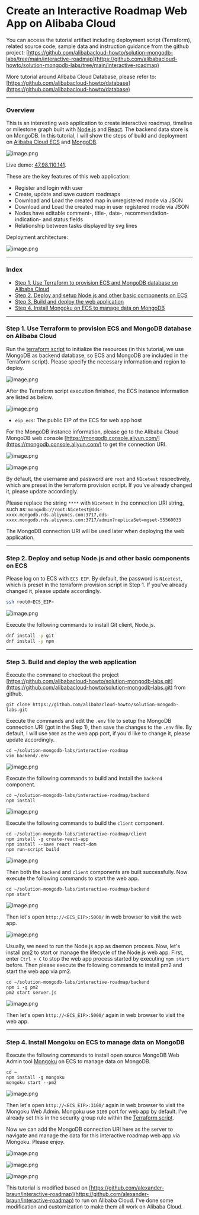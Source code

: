 # Create an Interactive Roadmap Web App on Alibaba Cloud

You can access the tutorial artifact including deployment script (Terraform), related source code, sample data and instruction guidance from the github project:
[https://github.com/alibabacloud-howto/solution-mongodb-labs/tree/main/interactive-roadmap](https://github.com/alibabacloud-howto/solution-mongodb-labs/tree/main/interactive-roadmap)

More tutorial around Alibaba Cloud Database, please refer to:
[https://github.com/alibabacloud-howto/database](https://github.com/alibabacloud-howto/database)

---
### Overview

This is an interesting web application to create interactive roadmap, timeline or milestone graph built with [Node.js](https://nodejs.org/) and [React](https://reactjs.org/). The backend data store is on MongoDB. In this tutorial, I will show the steps of build and deployment on [Alibaba Cloud ECS](https://www.alibabacloud.com/product/ecs) and [MongoDB](https://www.alibabacloud.com/product/apsaradb-for-mongodb).

![image.png](https://github.com/alibabacloud-howto/solution-mongodb-labs/raw/main/interactive-roadmap/images/app_screenshot.png)

Live demo: [47.98.110.141](47.98.110.141).

These are the key features of this web application:
- Register and login with user
- Create, update and save custom roadmaps
- Download and Load the created map in unregistered mode via JSON
- Download and Load the created map in user registered mode via JSON
- Nodes have editable comment-, title-, date-, recommendation-indication- and status fields
- Relationship between tasks displayed by svg lines

Deployment architecture:

![image.png](https://github.com/alibabacloud-howto/solution-mongodb-labs/raw/main/interactive-roadmap/images/archi.png)

---
### Index

- [Step 1. Use Terraform to provision ECS and MongoDB database on Alibaba Cloud](https://github.com/alibabacloud-howto/solution-mongodb-labs/tree/main/interactive-roadmap#step-1-use-terraform-to-provision-ecs-and-mongodb-database-on-alibaba-cloud)
- [Step 2. Deploy and setup Node.js and other basic components on ECS](https://github.com/alibabacloud-howto/solution-mongodb-labs/tree/main/interactive-roadmap#step-2-deploy-and-setup-nodejs-and-other-basic-components-on-ecs)
- [Step 3. Build and deploy the web application](https://github.com/alibabacloud-howto/solution-mongodb-labs/tree/main/interactive-roadmap#step-3-build-and-deploy-the-web-application)
- [Step 4. Install Mongoku on ECS to manage data on MongoDB](https://github.com/alibabacloud-howto/solution-mongodb-labs/tree/main/interactive-roadmap#step-4-install-mongoku-on-ecs-to-manage-data-on-mongodb)

---
### Step 1. Use Terraform to provision ECS and MongoDB database on Alibaba Cloud

Run the [terraform script](https://github.com/alibabacloud-howto/solution-mongodb-labs/blob/main/interactive-roadmap/deployment/terraform/main.tf) to initialize the resources (in this tutorial, we use MongoDB as backend database, so ECS and MongoDB are included in the Terraform script). Please specify the necessary information and region to deploy.

![image.png](https://github.com/alibabacloud-howto/opensource_with_apsaradb/raw/main/apache-airflow/images/tf-parms.png)

After the Terraform script execution finished, the ECS instance information are listed as below.

![image.png](https://github.com/alibabacloud-howto/solution-mongodb-labs/raw/main/interactive-roadmap/images/tf-done.png)

- ``eip_ecs``: The public EIP of the ECS for web app host

For the MongoDB instance information, please go to the Alibaba Cloud MongoDB web console [https://mongodb.console.aliyun.com/](https://mongodb.console.aliyun.com/) to get the connection URI.

![image.png](https://github.com/alibabacloud-howto/solution-mongodb-labs/raw/main/interactive-roadmap/images/mongodb-1.png)

![image.png](https://github.com/alibabacloud-howto/solution-mongodb-labs/raw/main/interactive-roadmap/images/mongodb-2.png)

By default, the username and password are ``root`` and ``N1cetest`` respectively, which are preset in the terraform provision script. If you've already changed it, please update accordingly.

Please replace the string ``****`` with ``N1cetest`` in the connection URI string, such as:
``mongodb://root:N1cetest@dds-xxxx.mongodb.rds.aliyuncs.com:3717,dds-xxxx.mongodb.rds.aliyuncs.com:3717/admin?replicaSet=mgset-55560033``

The MongoDB connection URI will be used later when deploying the web application.

---
### Step 2. Deploy and setup Node.js and other basic components on ECS

Please log on to ECS with ``ECS EIP``. By default, the password is ``N1cetest``, which is preset in the terraform provision script in Step 1. If you've already changed it, please update accordingly.

```bash
ssh root@<ECS_EIP>
```

![image.png](https://github.com/alibabacloud-howto/opensource_with_apsaradb/raw/main/apache-ofbiz/images/ecs-logon.png)

Execute the following commands to install Git client, Node.js.

```bash
dnf install -y git
dnf install -y npm
```

---
### Step 3. Build and deploy the web application

Execute the command to checkout the project [https://github.com/alibabacloud-howto/solution-mongodb-labs.git](https://github.com/alibabacloud-howto/solution-mongodb-labs.git) from github.

```
git clone https://github.com/alibabacloud-howto/solution-mongodb-labs.git
```

Execute the commands and edit the ``.env`` file to setup the MongoDB connection URI (got in the Step 1), then save the changes to the ``.env`` file. By default, I will use ``5000`` as the web app port, if you'd like to change it, please update accordingly.

```
cd ~/solution-mongodb-labs/interactive-roadmap
vim backend/.env
```

![image.png](https://github.com/alibabacloud-howto/solution-mongodb-labs/raw/main/interactive-roadmap/images/env.png)

Execute the following commands to build and install the ``backend`` component.

```
cd ~/solution-mongodb-labs/interactive-roadmap/backend
npm install
```

![image.png](https://github.com/alibabacloud-howto/solution-mongodb-labs/raw/main/interactive-roadmap/images/npm-backend-install.png)

Execute the following commands to build the ``client`` component.

```
cd ~/solution-mongodb-labs/interactive-roadmap/client
npm install -g create-react-app
npm install --save react react-dom
npm run-script build
```

![image.png](https://github.com/alibabacloud-howto/solution-mongodb-labs/raw/main/interactive-roadmap/images/npm-client-build.png)

Then both the ``backend`` and ``client`` components are built successfully. Now execute the following commands to start the web app.

```
cd ~/solution-mongodb-labs/interactive-roadmap/backend
npm start
```

![image.png](https://github.com/alibabacloud-howto/solution-mongodb-labs/raw/main/interactive-roadmap/images/npm-start.png)

Then let's open ``http://<ECS_EIP>:5000/`` in web browser to visit the web app.

![image.png](https://github.com/alibabacloud-howto/solution-mongodb-labs/raw/main/interactive-roadmap/images/web-app.png)

Usually, we need to run the Node.js app as daemon process. Now, let's install [pm2](https://pm2.io/) to start or manage the lifecycle of the Node.js web app.
First, enter ``Ctrl + C`` to stop the web app process started by executing ``npm start`` before. Then please execute the following commands to install pm2 and start the web app via pm2.

```
cd ~/solution-mongodb-labs/interactive-roadmap/backend
npm i -g pm2
pm2 start server.js
```

![image.png](https://github.com/alibabacloud-howto/solution-mongodb-labs/raw/main/interactive-roadmap/images/pm2-start.png)

Then let's open ``http://<ECS_EIP>:5000/`` again in web browser to visit the web app.

---
### Step 4. Install Mongoku on ECS to manage data on MongoDB

Execute the following commands to install open source MongoDB Web Admin tool [Mongoku](https://github.com/huggingface/Mongoku) on ECS to manage data on MongoDB.

```
cd ~
npm install -g mongoku
mongoku start --pm2
```

![image.png](https://github.com/alibabacloud-howto/solution-mongodb-labs/raw/main/interactive-roadmap/images/start-mongoku.png)

Then let's open ``http://<ECS_EIP>:3100/`` again in web browser to visit the Mongoku Web Admin. Mongoku use ``3100`` port for web app by default. I've already set this in the security group rule within the [Terraform script](https://github.com/alibabacloud-howto/solution-mongodb-labs/blob/main/interactive-roadmap/deployment/terraform/main.tf).

Now we can add the MongoDB connection URI here as the server to navigate and manage the data for this interactive roadmap web app via Mongoku. Please enjoy.

![image.png](https://github.com/alibabacloud-howto/solution-mongodb-labs/raw/main/interactive-roadmap/images/mongoku-1.png)

![image.png](https://github.com/alibabacloud-howto/solution-mongodb-labs/raw/main/interactive-roadmap/images/mongoku-2.png)

![image.png](https://github.com/alibabacloud-howto/solution-mongodb-labs/raw/main/interactive-roadmap/images/mongoku-3.png)


This tutorial is modified based on [https://github.com/alexander-braun/interactive-roadmap](https://github.com/alexander-braun/interactive-roadmap) to run on Alibaba Cloud. I've done some modification and customization to make them all work on Alibaba Cloud.